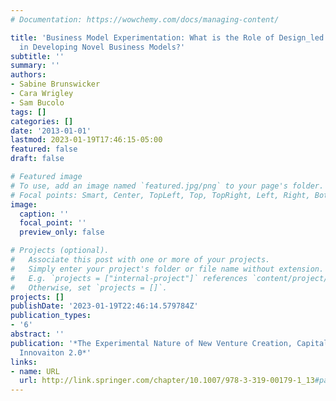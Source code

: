 ```yaml
---
# Documentation: https://wowchemy.com/docs/managing-content/

title: 'Business Model Experimentation: What is the Role of Design_led Prototyping
  in Developing Novel Business Models?'
subtitle: ''
summary: ''
authors:
- Sabine Brunswicker
- Cara Wrigley
- Sam Bucolo
tags: []
categories: []
date: '2013-01-01'
lastmod: 2023-01-19T17:46:15-05:00
featured: false
draft: false

# Featured image
# To use, add an image named `featured.jpg/png` to your page's folder.
# Focal points: Smart, Center, TopLeft, Top, TopRight, Left, Right, BottomLeft, Bottom, BottomRight.
image:
  caption: ''
  focal_point: ''
  preview_only: false

# Projects (optional).
#   Associate this post with one or more of your projects.
#   Simply enter your project's folder or file name without extension.
#   E.g. `projects = ["internal-project"]` references `content/project/deep-learning/index.md`.
#   Otherwise, set `projects = []`.
projects: []
publishDate: '2023-01-19T22:46:14.579784Z'
publication_types:
- '6'
abstract: ''
publication: '*The Experimental Nature of New Venture Creation, Capitalizing on Open
  Innovaiton 2.0*'
links:
- name: URL
  url: http://link.springer.com/chapter/10.1007/978-3-319-00179-1_13#page-1
---
```

